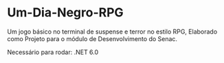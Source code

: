 # Um-Dia-Negro-RPG

Um jogo básico no terminal de suspense e terror no estilo RPG, Elaborado como Projeto para o módulo de Desenvolvimento do Senac.

Necessário para rodar: .NET 6.0
